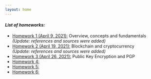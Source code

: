 ```yaml
---
layout: home
---
```

#### *List of homeworks:*
- [Homework 1 (April 9, 2021):](h1.markdown) Overview, concepts and fundamentals\
*(Update: references and sources were added)*
- [Homework 2 (April 19, 2021):](h2.markdown) Blockchain and cryptocurrency\
*(Update: references and sources were added)*
- [Homework 3 (April 26, 2021):](h3.markdown) Public Key Encryption and PGP
- [Homework 4:](h4.markdown) 
- [Homework 5:](h5.markdown) 
- [Homework 6:](h6.markdown) 